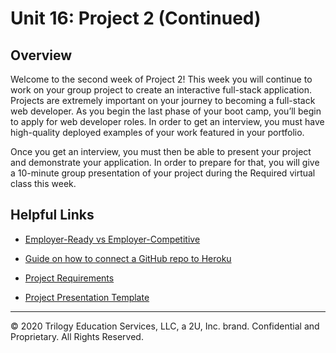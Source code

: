 # Unit 16: Project 2 (Continued)

## Overview
Welcome to the second week of Project 2! This week you will continue to work on your group project to create an interactive full-stack application. Projects are extremely important on your journey to becoming a full-stack web developer. As you begin the last phase of your boot camp, you’ll begin to apply for web developer roles. In order to get an interview, you must have high-quality deployed examples of your work featured in your portfolio.

Once you get an interview, you must then be able to present your project and demonstrate your application. In order to prepare for that, you will give a 10-minute group presentation of your project during the Required virtual class this week. 

## Helpful Links
* [Employer-Ready vs Employer-Competitive](https://sites.google.com/2u.com/careerservices-webdev/coding-milestones/intro-to-career-services#h.p_GO4NbPlPwbTh)

* [Guide on how to connect a GitHub repo to Heroku](../../01-Class-Content/15-Project-2/04-Supplemental/GitHubHerokuConnect.md)

* [Project Requirements](../../01-Class-Content/14-MVC/04-Supplemental/Project-Requirements.md)

* [Project Presentation Template](https://docs.google.com/presentation/d/1_u8TKy5zW5UlrVQVnyDEZ0unGI2tjQPDEpA0FNuBKAw/edit)

---
© 2020 Trilogy Education Services, LLC, a 2U, Inc. brand.  Confidential and Proprietary.  All Rights Reserved.
